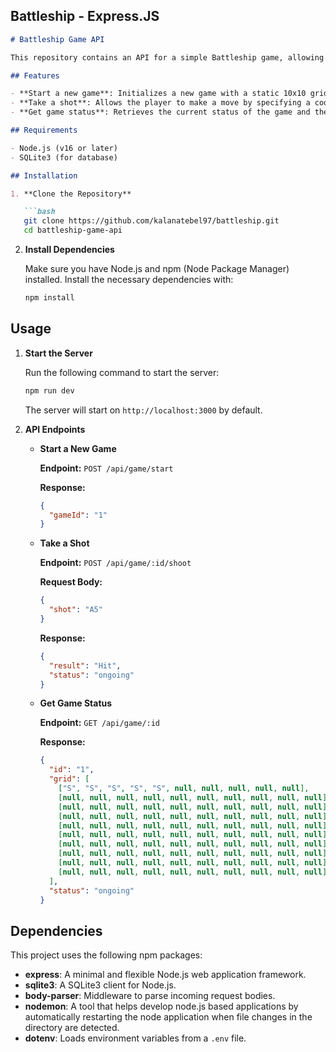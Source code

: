 ## Battleship - Express.JS

```markdown
# Battleship Game API

This repository contains an API for a simple Battleship game, allowing a single player to play against a static grid. The API is built using Node.js and Express.

## Features

- **Start a new game**: Initializes a new game with a static 10x10 grid and places ships on it.
- **Take a shot**: Allows the player to make a move by specifying a coordinate.
- **Get game status**: Retrieves the current status of the game and the game grid.

## Requirements

- Node.js (v16 or later)
- SQLite3 (for database)

## Installation

1. **Clone the Repository**

   ```bash
   git clone https://github.com/kalanatebel97/battleship.git
   cd battleship-game-api
   ```

2. **Install Dependencies**

   Make sure you have Node.js and npm (Node Package Manager) installed. Install the necessary dependencies with:

   ```bash
   npm install
   ```

## Usage

1. **Start the Server**

   Run the following command to start the server:

   ```bash
   npm run dev
   ```

   The server will start on `http://localhost:3000` by default.

2. **API Endpoints**

   - **Start a New Game**

     **Endpoint:** `POST /api/game/start`

     **Response:**

     ```json
     {
       "gameId": "1"
     }
     ```

   - **Take a Shot**

     **Endpoint:** `POST /api/game/:id/shoot`

     **Request Body:**

     ```json
     {
       "shot": "A5"
     }
     ```

     **Response:**

     ```json
     {
       "result": "Hit",
       "status": "ongoing"
     }
     ```

   - **Get Game Status**

     **Endpoint:** `GET /api/game/:id`

     **Response:**

     ```json
     {
       "id": "1",
       "grid": [
         ["S", "S", "S", "S", "S", null, null, null, null, null],
         [null, null, null, null, null, null, null, null, null, null],
         [null, null, null, null, null, null, null, null, null, null],
         [null, null, null, null, null, null, null, null, null, null],
         [null, null, null, null, null, null, null, null, null, null],
         [null, null, null, null, null, null, null, null, null, null],
         [null, null, null, null, null, null, null, null, null, null],
         [null, null, null, null, null, null, null, null, null, null],
         [null, null, null, null, null, null, null, null, null, null],
         [null, null, null, null, null, null, null, null, null, null]
       ],
       "status": "ongoing"
     }
     ```
## Dependencies

This project uses the following npm packages:

- **express**: A minimal and flexible Node.js web application framework.
- **sqlite3**: A SQLite3 client for Node.js.
- **body-parser**: Middleware to parse incoming request bodies.
- **nodemon**: A tool that helps develop node.js based applications by automatically restarting the node application when file changes in the directory are detected.
- **dotenv**: Loads environment variables from a `.env` file.
